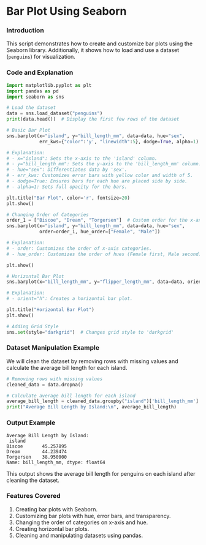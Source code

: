 # Bar Plot Using Seaborn

### Introduction
This script demonstrates how to create and customize bar plots using the Seaborn library. Additionally, it shows how to load and use a dataset (`penguins`) for visualization.

### Code and Explanation

```python
import matplotlib.pyplot as plt
import pandas as pd
import seaborn as sns

# Load the dataset
data = sns.load_dataset("penguins")
print(data.head())  # Display the first few rows of the dataset

# Basic Bar Plot
sns.barplot(x="island", y="bill_length_mm", data=data, hue="sex", 
            err_kws={"color":'y', "linewidth":5}, dodge=True, alpha=1)

# Explanation:
# - x="island": Sets the x-axis to the 'island' column.
# - y="bill_length_mm": Sets the y-axis to the 'bill_length_mm' column.
# - hue="sex": Differentiates data by 'sex'.
# - err_kws: Customizes error bars with yellow color and width of 5.
# - dodge=True: Ensures bars for each hue are placed side by side.
# - alpha=1: Sets full opacity for the bars.

plt.title("Bar Plot", color='r', fontsize=20)
plt.show()

# Changing Order of Categories
order_1 = ["Biscoe", "Dream", "Torgersen"]  # Custom order for the x-axis
sns.barplot(x="island", y="bill_length_mm", data=data, hue="sex", 
            order=order_1, hue_order=["Female", "Male"])

# Explanation:
# - order: Customizes the order of x-axis categories.
# - hue_order: Customizes the order of hues (Female first, Male second).

plt.show()

# Horizontal Bar Plot
sns.barplot(x="bill_length_mm", y="flipper_length_mm", data=data, orient="h")

# Explanation:
# - orient="h": Creates a horizontal bar plot.

plt.title("Horizontal Bar Plot")
plt.show()

# Adding Grid Style
sns.set(style="darkgrid")  # Changes grid style to 'darkgrid'
```

### Dataset Manipulation Example
We will clean the dataset by removing rows with missing values and calculate the average bill length for each island.

```python
# Removing rows with missing values
cleaned_data = data.dropna()

# Calculate average bill length for each island
average_bill_length = cleaned_data.groupby("island")['bill_length_mm'].mean()
print("Average Bill Length by Island:\n", average_bill_length)
```

### Output Example
```
Average Bill Length by Island:
 island
Biscoe       45.257895
Dream        44.239474
Torgersen    38.950000
Name: bill_length_mm, dtype: float64
```

This output shows the average bill length for penguins on each island after cleaning the dataset.

### Features Covered
1. Creating bar plots with Seaborn.
2. Customizing bar plots with hue, error bars, and transparency.
3. Changing the order of categories on x-axis and hue.
4. Creating horizontal bar plots.
5. Cleaning and manipulating datasets using pandas.


